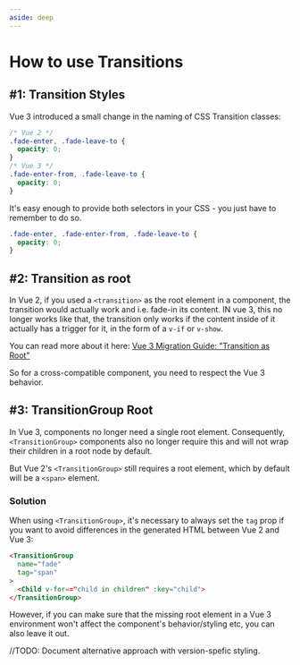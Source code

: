```yaml
---
aside: deep
---
```

# How to use Transitions

## #1: Transition Styles

Vue 3 introduced a small change in the naming of CSS Transition classes:

```css
/* Vue 2 */
.fade-enter, .fade-leave-to {
  opacity: 0;
}
/* Vue 3 */
.fade-enter-from, .fade-leave-to {
  opacity: 0;
}
```

It's easy enough to provide both selectors in your CSS - you just have to remember to do so.

```css
.fade-enter, .fade-enter-from, .fade-leave-to {
  opacity: 0;
}
```

## #2: Transition as root

In Vue 2, if you used a `<transition>` as the root element in a component, the transition would actually work and i.e. fade-in its content. IN vue 3, this no longer works like that, the transition only works if the content inside of it actually has a trigger for it, in the form of a `v-if` or `v-show`.

You can read more about it here: [Vue 3 Migration Guide: "Transition as Root"](https://v3.vuejs.org/guide/migration/transition-as-root.html#overview)

So for a cross-compatible component, you need to respect the Vue 3 behavior.

## #3: TransitionGroup Root

In Vue 3, components no longer need a single root element. Consequently, `<TransitionGroup>` components also no longer require this and will not wrap their children in a root node by default.

But Vue 2's `<TransitionGroup>` still requires a root element, which by default will be a `<span>` element.

### Solution

When using `<TransitionGroup>`, it's necessary to always set the `tag` prop if you want to avoid differences in the generated HTML between Vue 2 and Vue 3:

```html
<TransitionGroup 
  name="fade" 
  tag="span"
>
  <Child v-for=="child in children" :key="child">
</TransitionGroup>
```
However, if you can make sure that the missing root element in a Vue 3 environment won't affect the component's behavior/styling etc, you can also leave it out.

//TODO: Document alternative approach with version-spefic styling.
